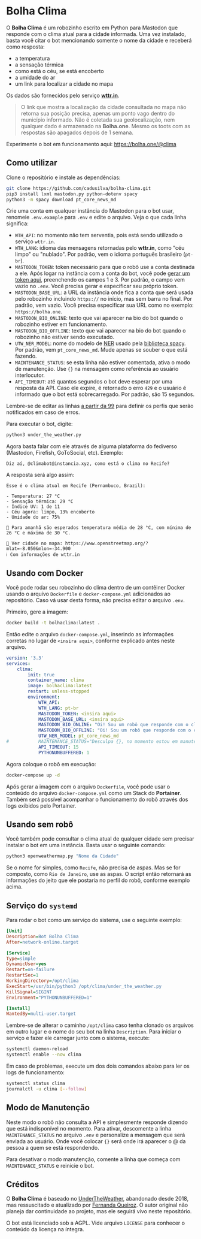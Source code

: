 # Bolha Clima

O **Bolha Clima** é um robozinho escrito em Python para Mastodon que responde com o clima atual para a cidade informada. Uma vez instalado, basta você citar o bot mencionando somente o nome da cidade e receberá como resposta:

- a temperatura
- a sensação térmica
- como está o céu, se está encoberto
- a umidade do ar
- um link para localizar a cidade no mapa

Os dados são fornecidos pelo serviço [**wttr.in**](https://github.com/chubin/wttr.in/).

> O link que mostra a localização da cidade consultada no mapa não retorna sua posição precisa, apenas um ponto vago dentro do município informado. Não é coletada sua geolocalização, nem qualquer dado é armazenado na **Bolha.one**. Mesmo os toots com as respostas são apagados depois de 1 semana.

Experimente o bot em funcionamento aqui: https://bolha.one/@clima

## Como utilizar

Clone o repositório e instale as dependências:

``` bash
git clone https://github.com/cadusilva/bolha-clima.git
pip3 install lxml mastodon.py python-dotenv spacy
python3 -m spacy download pt_core_news_md
```

Crie uma conta em qualquer instância do Mastodon para o bot usar, renomeie `.env.example` para `.env` e edite o arquivo. Veja o que cada linha significa:

- `WTH_API`: no momento não tem serventia, pois está sendo utilizado o serviço `wttr.in`.
- `WTH_LANG`: idioma das mensagens retornadas pelo **wttr.in**, como "céu limpo" ou "nublado". Por padrão, vem o idioma português brasileiro (`pt-br`).
- `MASTODON_TOKEN`: token necessário para que o robô use a conta destinada a ele. Após logar na instância com a conta do bot, você pode [gerar um token aqui](https://token.bolha.one/?scopes=read+write), preenchendo os campos 1 e 3. Por padrão, o campo vem vazio no `.env`. Você precisa gerar e especificar seu próprio token.
- `MASTODON_BASE_URL`: a URL da instância onde fica a conta que será usada pelo robozinho incluindo `https://` no início, mas sem barra no final. Por padrão, vem vazio. Você precisa especificar sua URL como no exemplo: `https://bolha.one`.
- `MASTODON_BIO_ONLINE`: texto que vai aparecer na bio do bot quando o robozinho estiver em funcionamento.
- `MASTODON_BIO_OFFLINE`: texto que vai aparecer na bio do bot quando o robozinho não estiver sendo executado.
- `UTW_NER_MODEL`: nome do modelo de [NER](https://wikiless.bolha.one/wiki/Named-entity_recognition) usado pela [biblioteca spacy](https://spacy.io/). Por padrão, vem `pt_core_news_md`. Mude apenas se souber o que está fazendo.
- `MAINTENANCE_STATUS`: se esta linha não estiver comentada, ativa o modo de manutenção. Use `{}` na mensagem como referência ao usuário interlocutor.
- `API_TIMEOUT`: até quantos segundos o bot deve esperar por uma resposta da API. Caso ele expire, é retornado o erro `429` e o usuário é informado que o bot está sobrecarregado. Por padrão, são 15 segundos.

Lembre-se de editar as linhas [a partir da 99](https://github.com/cadusilva/bolha-clima/blob/f1554702554bb9ab922727beaa6cbc5ab1bd7422/under_the_weather.py#L99-L119) para definir os perfis que serão notificados em caso de erros.

Para executar o bot, digite:

``` python
python3 under_the_weather.py
```

Agora basta falar com ele através de alguma plataforma do fediverso (Mastodon, Firefish, GoToSocial, etc). Exemplo:

```
Diz aí, @climabot@instancia.xyz, como está o clima no Recife?
```

A resposta será algo assim:

```
Esse é o clima atual em Recife (Pernambuco, Brazil):

- Temperatura: 27 °C
- Sensação térmica: 29 °C
- Índice UV: 1 de 11
- Céu agora: limpo, 13% encoberto
- Umidade do ar: 75%

📆 Para amanhã são esperados temperatura média de 28 °C, com mínima de 26 °C e máxima de 30 °C.

📍 Ver cidade no mapa: https://www.openstreetmap.org/?mlat=-8.050&mlon=-34.900
ℹ️ Com informações de wttr.in
```

## Usando com Docker

Você pode rodar seu robozinho do clima dentro de um contêiner Docker usando o arquivo `Dockerfile` e `docker-compose.yml` adicionados ao repositório. Caso vá usar desta forma, não precisa editar o arquivo `.env`.

Primeiro, gere a imagem:

``` bash
docker build -t bolhaclima:latest .
```

Então edite o arquivo `docker-compose.yml`, inserindo as informações corretas no lugar de `<insira aqui>`, conforme explicado antes neste arquivo.

``` yaml
version: '3.3'
services:
    clima:
        init: true
        container_name: clima
        image: bolhaclima:latest
        restart: unless-stopped
        environment:
            WTH_API:
            WTH_LANG: pt-br
            MASTODON_TOKEN: <insira aqui>
            MASTODON_BASE_URL: <insira aqui>
            MASTODON_BIO_ONLINE: "Oi! Sou um robô que responde com o clima da cidade que você me perguntar. Basta me citar em uma mensagem contendo o nome do município desejado.\n\nExemplo: como está o clima em Recife?\nCaso a resposta mencione a cidade errada, informa o país: Recife, BR\n\n🟢 Status: estou aqui"
            MASTODON_BIO_OFFLINE: "Oi! Sou um robô que responde com o clima da cidade que você me perguntar. Basta me citar em uma mensagem contendo o nome do município desejado.\n\nExemplo: como está o clima em Recife?\nCaso a resposta mencione a cidade errada, informa o país: Recife, BR\n\n🔴 Status: volto já"
            UTW_NER_MODEL: pt_core_news_md
#           MAINTENANCE_STATUS="Desculpa {}, no momento estou em manutenção, mas logo retornarei!"
            API_TIMEOUT: 15
            PYTHONUNBUFFERED: 1
```

Agora coloque o robô em execução:

``` bash
docker-compose up -d
```

Após gerar a imagem com o arquivo `Dockerfile`, você pode usar o conteúdo do arquivo `docker-compose.yml` como um Stack do **Portainer**. Também será possível acompanhar o funcionamento do robô através dos logs exibidos pelo Portainer.

## Usando sem robô

Você também pode consultar o clima atual de qualquer cidade sem precisar instalar o bot em uma instância. Basta usar o seguinte comando:

``` python
python3 openweathermap.py "Nome da Cidade"
```

Se o nome for simples, como `Recife`, não precisa de aspas. Mas se for composto, como `Rio de Janeiro`, use as aspas. O script então retornará as informações do jeito que ele postaria no perfil do robô, conforme exemplo acima.

## Serviço do `systemd`

Para rodar o bot como um serviço do sistema, use o seguinte exemplo:

``` ini
[Unit]
Description=Bot Bolha Clima
After=network-online.target

[Service]
Type=simple
DynamicUser=yes
Restart=on-failure
RestartSec=1 
WorkingDirectory=/opt/clima
ExecStart=/usr/bin/python3 /opt/clima/under_the_weather.py
KillSignal=SIGINT
Environment="PYTHONUNBUFFERED=1"

[Install]
WantedBy=multi-user.target
```

Lembre-se de alterar o caminho `/opt/clima` caso tenha clonado os arquivos em outro lugar e o nome do seu bot na linha `Description`. Para iniciar o serviço e fazer ele carregar junto com o sistema, execute:

``` bash
systemctl daemon-reload
systemctl enable --now clima
```

Em caso de problemas, execute um dos dois comandos abaixo para ler os logs de funcionamento:

``` bash
systemctl status clima
journalctl -u clima [--follow]
```

## Modo de Manutenção

Neste modo o robô não consulta a API e simplesmente responde dizendo que está indisponível no momento. Para ativar, descomente a linha `MAINTENANCE_STATUS` no arquivo `.env` e personalize a mensagem que será enviada ao usuário. Onde você colocar `{}` será onde irá aparecer o @ da pessoa a quem se está respondendo.

Para desativar o modo manutenção, comente a linha que começa com `MAINTENANCE_STATUS` e reinicie o bot.

## Créditos

O **Bolha Clima** é baseado no [UnderTheWeather](https://github.com/ninedotnine/under_the_weather), abandonado desde 2018, mas ressuscitado e atualizado por [Fernanda Queiroz](https://github.com/nandavereda/under_the_weather). O autor original não planeja dar continuidade ao projeto, mas ele seguirá vivo neste repositório.

O bot está licenciado sob a AGPL. Vide arquivo `LICENSE` para conhecer o conteúdo da licença na íntegra.